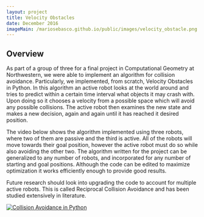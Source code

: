 ```yaml
---
layout: project
title: Velocity Obstacles
date: December 2016
imageMain: /mariosebasco.github.io/public/images/velocity_obstacle.png
---
```


## Overview
As part of a group of three for a final project in Computational Geometry at Northwestern, we were able to implement an algorithm for collision avoidance. Particularly, we implemented, from scratch, Velocity Obstacles in Python. In this algorithm an active robot looks at the world around and tries to predict within a certain time interval what objects it may crash with. Upon doing so it chooses a velocity from a possible space which will avoid any possible collisions. The active robot then examines the new state and makes a new decision, again and again until it has reached it desired position.

The video below shows the algorithm implemented using three robots, where two of them are passive and the third is active. All of the robots will move towards their goal position, however the active robot must do so while also avoiding the other two. The algorithm written for the project can be generalized to any number of robots, and incorporated for any number of starting and goal positions. Although the code can be edited to maximize optimization it works efficiently enough to provide good results.

Future research should look into upgrading the code to account for multiple active robots. This is called Reciprocal Collision Avoidance and has been studied extensively in literature.

[![Collision Avoidance in Python](http://img.youtube.com/vi/YOUTUBE_VIDEO_ID_HERE/0.jpg)](https://www.youtube.com/watch?v=m1JgThOrWjI)